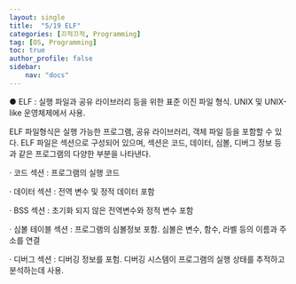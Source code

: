 ```yaml
---
layout: single
title:  "5/19 ELF"
categories: [끄적끄적, Programming]
tag: [OS, Programming]
toc: true
author_profile: false
sidebar:
    nav: "docs"
---
```


● ELF : 실행 파일과 공유 라이브러리 등을 위한 표준 이진 파일 형식. UNIX 및 UNIX-like 운영체제에서 사용.

ELF 파일형식은 실행 가능한 프로그램, 공유 라이브러리, 객체 파일 등을 포함할 수 있다. ELF 파일은 섹션으로 구성되어 있으며, 섹션은 코드, 데이터, 심볼, 디버그 정보 등과 같은 프로그램의 다양한 부분을 나타낸다.

   · 코드 섹션 : 프로그램의 실행 코드

   · 데이터 섹션 : 전역 변수 및 정적 데이터 포함

   · BSS 섹션 : 초기화 되지 않은 전역변수와 정적 변수 포함

   · 심볼 테이블 섹션 : 프로그램의 심볼정보 포함. 심볼은 변수, 함수, 라벨 등의 이름과 주소를 연결

   · 디버그 섹션 : 디버깅 정보를 포험. 디버깅 시스템이 프로그램의 실행 상태를 추적하고 분석하는데 사용.